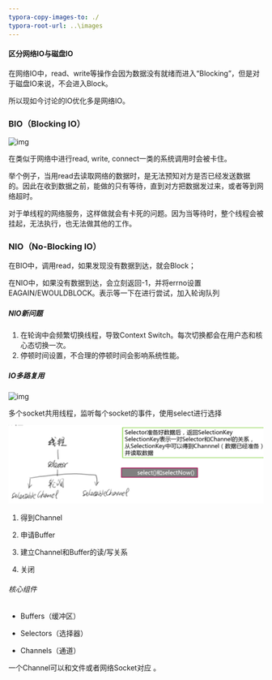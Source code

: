 ```yaml
---
typora-copy-images-to: ./
typora-root-url: ..\images
---
```


#### 区分网络IO与磁盘IO

在网络IO中，read、write等操作会因为数据没有就绪而进入“Blocking”，但是对于磁盘IO来说，不会进入Block。

所以现如今讨论的IO优化多是网络IO。

### BIO（Blocking IO）

![img](640.png)

在类似于网络中进行read, write, connect一类的系统调用时会被卡住。

举个例子，当用read去读取网络的数据时，是无法预知对方是否已经发送数据的。因此在收到数据之前，能做的只有等待，直到对方把数据发过来，或者等到网络超时。

对于单线程的网络服务，这样做就会有卡死的问题。因为当等待时，整个线程会被挂起，无法执行，也无法做其他的工作。

<!--此处的挂起指的是当前进程被挂起，不影响其他程序的运行-->



### NIO（No-Blocking IO）

在BIO中，调用read，如果发现没有数据到达，就会Block；

在NIO中，如果没有数据到达，会立刻返回-1，并将errno设置EAGAIN/EWOULDBLOCK。表示等一下在进行尝试，加入轮询队列

##### NIO新问题

1. 在轮询中会频繁切换线程，导致Context Switch。每次切换都会在用户态和核心态切换一次。
2. 停顿时间设置，不合理的停顿时间会影响系统性能。

##### IO多路复用

![img](640)

多个socket共用线程，监听每个socket的事件，使用select进行选择

![img](165327_uH4K_2243330.png)

1. 得到Channel

2. 申请Buffer

3. 建立Channel和Buffer的读/写关系

4. 关闭

###### 核心组件

- Buffers（缓冲区）

- Selectors（选择器）
- Channels（通道）

一个Channel可以和文件或者网络Socket对应 。



